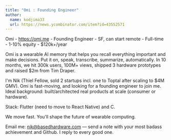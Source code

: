```yaml
---
title: "Omi : Founding Engineer"
author:
  name: kodjima33
  url: https://news.ycombinator.com/item?id=43552571
---
```

Omi - <a href="https:&#x2F;&#x2F;omi.me" rel="nofollow">https:&#x2F;&#x2F;omi.me</a> - Founding Engineer - SF, can start remote - Full-time - 1-10% equity - $120k+&#x2F;year

Omi is a wearable AI memory that helps you recall everything important and make decisions. Put it on, speak, transcribe, summarize, automatically. In 10 months, we hit 300k users, 100M+ views, shipped 3 hardware prototypes and raised $2m from Tim Draper.

I&#x27;m Nik (Thiel Fellow, sold 2 startups incl. one to Toptal after scaling to $4M GMV). Omi is fast-moving, and looking for a founding engineer to join me. Ideal background: built&#x2F;architected real products at scale (consumer or hardware).

Stack: Flutter (need to move to React Native) and C.

We move fast. You&#x27;ll shape the future of wearable computing.

Email me: nik@basedhardware.com — send a note with your most badass achievement and Github. I reply to every good one.
<JobApplication />
